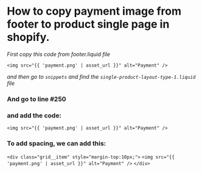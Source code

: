 # How to copy payment image from footer to product single page in shopify.

*First copy this code from footer.liquid file*

`<img src="{{ 'payment.png' | asset_url }}" alt="Payment" />`

*and then go to `snippets` and find the `single-product-layout-type-1.liquid` file*

### And go to line #250

### and add the code:

`<img src="{{ 'payment.png' | asset_url }}" alt="Payment" />`

### To add spacing, we can add this: 

`<div class="grid__item" style="margin-top:10px;">`
   `<img src="{{ 'payment.png' | asset_url }}" alt="Payment" />`
`</div>`
